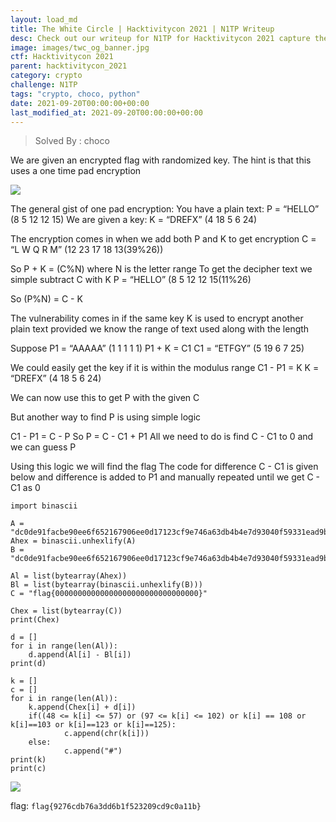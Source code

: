 ```yaml
---
layout: load_md
title: The White Circle | Hacktivitycon 2021 | N1TP Writeup
desc: Check out our writeup for N1TP for Hacktivitycon 2021 capture the flag competition.
image: images/twc_og_banner.jpg
ctf: Hacktivitycon 2021
parent: hacktivitycon_2021
category: crypto
challenge: N1TP
tags: "crypto, choco, python"
date: 2021-09-20T00:00:00+00:00
last_modified_at: 2021-09-20T00:00:00+00:00
---
```



> Solved By : choco

We are given an encrypted flag with randomized key.
The hint is that this uses a one time pad encryption

![](https://i.imgur.com/vxsQdmu.png)


The general gist of one pad encryption:
You have a plain text: P = “HELLO” (8 5 12 12 15)
We are given a key: K = “DREFX” (4 18 5 6 24)

The encryption comes in when we add both P and K to get encryption C = “L W Q R M” (12 23 17 18 13(39%26))

So P + K = (C%N) where N is the letter range
To get the decipher text we simple subtract C with K
P = “HELLO” (8 5 12 12 15(11%26)

So (P%N) = C - K

The vulnerability comes in if the same key K is used to encrypt another plain text provided we know the range of text used along with the length

Suppose P1 = “AAAAA” (1 1 1 1 1)
P1 + K = C1
C1 = “ETFGY” (5 19 6 7 25)

We could easily get the key if it is within the modulus range
C1 - P1 = K
K = “DREFX” (4 18 5 6 24)

We can now use this to get P with the given C

But another way to find P is using simple logic

C1 - P1 = C - P
So P = C - C1 + P1
All we need to do is 
find C - C1 to 0 and we can guess P 

Using this logic we will find the flag 
The code for difference C - C1 is given below and difference is added to P1
and manually repeated until we get C - C1 as 0


    import binascii
    
    A = "dc0de91facbe90ee6f652167906ee0d17123cf9e746a63db4b4e7d93040f59331ead9be0b2fe"
    Ahex = binascii.unhexlify(A) 
    B = "dc0de91facbe90ee6f652167906ee0d17123cf9e746a63db4b4e7d93040f59331ead9be0b2fe"
    
    Al = list(bytearray(Ahex))
    Bl = list(bytearray(binascii.unhexlify(B)))
    C = "flag{00000000000000000000000000000000}"
    
    Chex = list(bytearray(C))
    print(Chex)
    
    d = []
    for i in range(len(Al)):
        d.append(Al[i] - Bl[i])
    print(d)
    
    k = []
    c = []
    for i in range(len(Al)):
        k.append(Chex[i] + d[i])
        if((48 <= k[i] <= 57) or (97 <= k[i] <= 102) or k[i] == 108 or k[i]==103 or k[i]==123 or k[i]==125):
                c.append(chr(k[i]))
        else:
                c.append("#")
    print(k)
    print(c)


![](https://i.imgur.com/LIE6yxg.png)


flag: `flag{9276cdb76a3dd6b1f523209cd9c0a11b}`